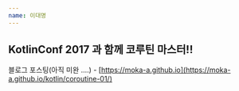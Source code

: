 ```yaml
---
name: 이대명
---
```


## KotlinConf 2017 과 함께 코루틴 마스터!!

블로그 포스팅(아직 미완 ....) - [https://moka-a.github.io](https://moka-a.github.io/kotlin/coroutine-01/)
